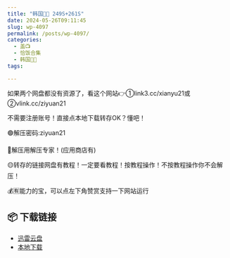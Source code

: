 ```yaml
---
title: "韩国🐷🐱 249S+261S"
date: 2024-05-26T09:11:45
slug: wp-4097
permalink: /posts/wp-4097/
categories:
  - 盖📺
  - 恰饭合集
  - 韩国🐷🐱
tags:

---
```


如果两个网盘都没有资源了，看这个网站👉①link3.cc/xianyu21或②vlink.cc/ziyuan21

不需要注册账号！直接点本地下载转存OK？懂吧！

🟢解压密码:ziyuan21

🔵解压用解压专家！(应用商店有)

🟡转存的链接网盘有教程！一定要看教程！按教程操作！不按教程操作你不会解压！

💰🈶能力的宝，可以点左下角赞赏支持一下网站运行

## 📦 下载链接
- [迅雷云盘](https://blziyuan21.com/pay-download/4097?key=a7b5949b64&down_id=0)
- [本地下载](https://blziyuan21.com/pay-download/4097?key=a7b5949b64&down_id=1)

